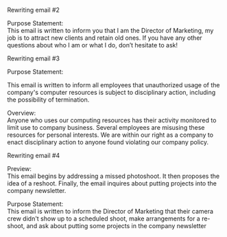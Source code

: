Rewriting email #2
   

Purpose Statement:  
This email is written to inform you that I am the Director of Marketing, my job is to attract new clients and retain old ones. If you have any other questions about who I am or what I do, don’t hesitate to ask!
 
Rewriting email #3
 
Purpose Statement:
 
This email is written to inform all employees that unauthorized usage of the company's computer resources is subject to disciplinary action, including the possibility of termination.
 
Overview:  
Anyone who uses our computing resources has their activity monitored to limit use to company business. Several employees are misusing these resources for personal interests. We are within our right as a company to enact disciplinary action to anyone found violating our company policy.
 
Rewriting email #4
 
Preview:  
This email begins by addressing a missed photoshoot. It then proposes the idea of a reshoot. Finally, the email inquires about putting projects into the company newsletter.
 
Purpose Statement:  
This email is written to inform the Director of Marketing that their camera crew didn't show up to a scheduled shoot, make arrangements for a re-shoot, and ask about putting some projects in the company newsletter